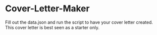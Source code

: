 # Cover-Letter-Maker
Fill out the data.json and run the script to have your cover letter created. This cover letter is best seen as a starter only.

